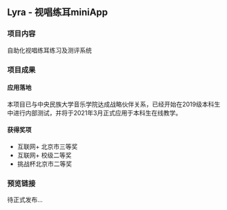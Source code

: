 ## Lyra - 视唱练耳miniApp
### 项目内容
自助化视唱练耳练习及测评系统
### 项目成果
#### 应用落地
本项目已与中央民族大学音乐学院达成战略伙伴关系，已经开始在2019级本科生中进行内部测试，并将于2021年3月正式应用于本科生在线教学。
#### 获得奖项
- 互联网+ 北京市三等奖
- 互联网+ 校级二等奖
- 挑战杯北京市二等奖
### 预览链接
待正式发布…

